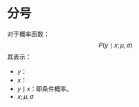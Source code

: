 # 分号
对于概率函数：
$$
P(y \mid x ; \mu, \sigma)
$$
其表示：
- $y$：
- $x$：
- $y \mid x$：即条件概率。
- $x; \mu, \sigma$